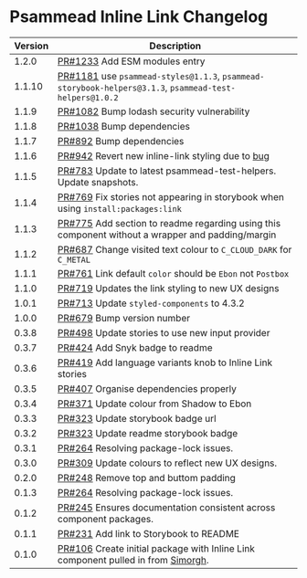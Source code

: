# Psammead Inline Link Changelog

<!-- prettier-ignore -->
| Version | Description |
|---------|-------------|
| 1.2.0 | [PR#1233](https://github.com/bbc/psammead/pull/1233) Add ESM modules entry |
| 1.1.10   | [PR#1181](https://github.com/bbc/psammead/pull/1181) use `psammead-styles@1.1.3`, `psammead-storybook-helpers@3.1.3`, `psammead-test-helpers@1.0.2`|
| 1.1.9   | [PR#1082](https://github.com/bbc/psammead/pull/1082) Bump lodash security vulnerability |
| 1.1.8 | [PR#1038](https://github.com/bbc/psammead/pull/1038) Bump dependencies |
| 1.1.7 | [PR#892](https://github.com/bbc/psammead/pull/892) Bump dependencies |
| 1.1.6 | [PR#942](https://github.com/bbc/psammead/pull/942) Revert new inline-link styling due to [bug](https://github.com/bbc/simorgh/issues/2370) |
| 1.1.5 | [PR#783](https://github.com/bbc/psammead/pull/783) Update to latest psammead-test-helpers. Update snapshots. |
| 1.1.4 | [PR#769](https://github.com/bbc/psammead/pull/769) Fix stories not appearing in storybook when using `install:packages:link` |
| 1.1.3 | [PR#775](https://github.com/bbc/psammead/pull/775) Add section to readme regarding using this component without a wrapper and padding/margin |
| 1.1.2 | [PR#687](https://github.com/bbc/psammead/pull/687) Change visited text colour to `C_CLOUD_DARK` for `C_METAL` |
| 1.1.1 | [PR#761](https://github.com/bbc/psammead/pull/761) Link default `color` should be `Ebon` not `Postbox` |
| 1.1.0 | [PR#719](https://github.com/bbc/psammead/pull/719) Updates the link styling to new UX designs |
| 1.0.1 | [PR#713](https://github.com/bbc/psammead/pull/713) Update `styled-components` to 4.3.2 |
| 1.0.0 | [PR#679](https://github.com/bbc/psammead/pull/679) Bump version number |
| 0.3.8 | [PR#498](https://github.com/bbc/psammead/pull/498) Update stories to use new input provider |
| 0.3.7 | [PR#424](https://github.com/bbc/psammead/pull/424) Add Snyk badge to readme |
| 0.3.6 | [PR#419](https://github.com/bbc/psammead/pull/419) Add language variants knob to Inline Link stories |
| 0.3.5 | [PR#407](https://github.com/bbc/psammead/pull/407) Organise dependencies properly |
| 0.3.4 | [PR#371](https://github.com/bbc/psammead/pull/371) Update colour from Shadow to Ebon |
| 0.3.3 | [PR#323](https://github.com/bbc/psammead/pull/323) Update storybook badge url |
| 0.3.2 | [PR#323](https://github.com/BBC/psammead/pull/323) Update readme storybook badge |
| 0.3.1 | [PR#264](https://github.com/BBC/psammead/pull/319) Resolving package-lock issues. |
| 0.3.0 | [PR#309](https://github.com/bbc/psammead/pull/309) Update colours to reflect new UX designs. |
| 0.2.0 | [PR#248](https://github.com/BBC-News/psammead/pull/248) Remove top and buttom padding |
| 0.1.3 | [PR#264](https://github.com/BBC/psammead/pull/264) Resolving package-lock issues. |
| 0.1.2 | [PR#245](https://github.com/BBC-News/psammead/pull/245) Ensures documentation consistent across component packages. |
| 0.1.1 | [PR#231](https://github.com/BBC-News/psammead/pull/231) Add link to Storybook to README |
| 0.1.0 | [PR#106](https://github.com/BBC-News/psammead/pull/106) Create initial package with Inline Link component pulled in from [Simorgh](https://github.com/BBC-News/simorgh). |
